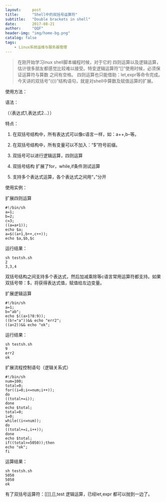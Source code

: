 ```yaml
---
layout:     post
title:      "Shell中的双括号运算符"
subtitle:   "Double brackets in shell"
date:       2017-08-21
author:     "QQF"
header-img: "img/home-bg.png"
catalog: false
tags:
    - Linux系统运维与服务器管理
---
```


> 在刚开始学习inux shell脚本编程时候，对于它的 四则运算以及逻辑运算，估计很多朋友都感觉比较难以接受。特变逻辑运算符”[]”使用时候，必须保证运算符与算数 之间有空格。 四则运算也只能借助：let,expr等命令完成。 今天讲的双括号”(())”结构语句，就是对shell中算数及赋值运算的扩展。

使用方法：

语法：

（（表达式1,表达式2…））

特点：

1. 在双括号结构中，所有表达式可以像c语言一样，如：a++,b–等。

2. 在双括号结构中，所有变量可以不加入：“$”符号前缀。

3. 双括号可以进行逻辑运算，四则运算

4. 双括号结构 扩展了for，while,if条件测试运算

5. 支持多个表达式运算，各个表达式之间用“，”分开

使用实例：

扩展四则运算

```
#!/bin/sh
a=1;
b=2;
c=3;
((a=a+1));
echo $a;
a=$((a+1,b++,c++));
echo $a,$b,$c
```

运行结果：

```
sh testsh.sh
2
3,3,4
```

双括号结构之间支持多个表达式，然后加减乘除等c语言常用运算符都支持。如果双括号带：$，将获得表达式值，赋值给左边变量。

扩展逻辑运算

```
#!/bin/sh
a=1;
b="ab";
echo $((a>1?8:9));
((b!="a"))&& echo "err2";
((a<2))&& echo "ok";
```

运行结果：

```
sh testsh.sh
9
err2
ok
```

扩展流程控制语句（逻辑关系式）

```
#!/bin/sh
num=100;
total=0;
for((i=0;i<=num;i++));
do
((total+=i));
done
echo $total;
total=0;
i=0;
while((i<=num));
do
((total+=i,i++));
done
echo $total;
if((total>=5050));then
echo "ok";
fi
```

运算结果：

```
sh testsh.sh
5050
5050
ok
```

有了双括号运算符：[[]],[],test 逻辑运算，已经let,expr 都可以抛到一边了。
